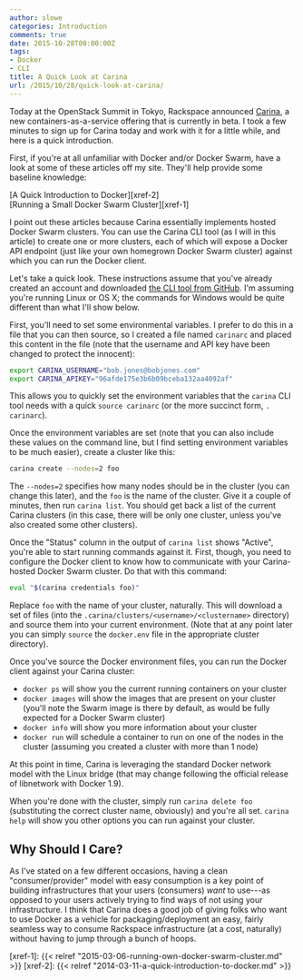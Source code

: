 ```yaml
---
author: slowe
categories: Introduction
comments: true
date: 2015-10-28T00:00:00Z
tags:
- Docker
- CLI
title: A Quick Look at Carina
url: /2015/10/28/quick-look-at-carina/
---
```


Today at the OpenStack Summit in Tokyo, Rackspace announced [Carina][link-1], a new containers-as-a-service offering that is currently in beta. I took a few minutes to sign up for Carina today and work with it for a little while, and here is a quick introduction.

First, if you're at all unfamiliar with Docker and/or Docker Swarm, have a look at some of these articles off my site. They'll help provide some baseline knowledge:

[A Quick Introduction to Docker][xref-2]  
[Running a Small Docker Swarm Cluster][xref-1]  

I point out these articles because Carina essentially implements hosted Docker Swarm clusters. You can use the Carina CLI tool (as I will in this article) to create one or more clusters, each of which will expose a Docker API endpoint (just like your own homegrown Docker Swarm cluster) against which you can run the Docker client.

Let's take a quick look. These instructions assume that you've already created an account and downloaded [the CLI tool from GitHub][link-2]. I'm assuming you're running Linux or OS X; the commands for Windows would be quite different than what I'll show below.

First, you'll need to set some environmental variables. I prefer to do this in a file that you can then source, so I created a file named `carinarc` and placed this content in the file (note that the username and API key have been changed to protect the innocent):

```sh
export CARINA_USERNAME="bob.jones@bobjones.com"
export CARINA_APIKEY="96afde175e3b6b09bceba132aa4092af"
```

This allows you to quickly set the environment variables that the `carina` CLI tool needs with a quick `source carinarc` (or the more succinct form, `. carinarc`).

Once the environment variables are set (note that you can also include these values on the command line, but I find setting environment variables to be much easier), create a cluster like this:

```sh
carina create --nodes=2 foo
```

The `--nodes=2` specifies how many nodes should be in the cluster (you can change this later), and the `foo` is the name of the cluster. Give it a couple of minutes, then run `carina list`. You should get back a list of the current Carina clusters (in this case, there will be only one cluster, unless you've also created some other clusters).

Once the "Status" column in the output of `carina list` shows "Active", you're able to start running commands against it. First, though, you need to configure the Docker client to know how to communicate with your Carina-hosted Docker Swarm cluster. Do that with this command:

```sh
eval "$(carina credentials foo)"
```

Replace `foo` with the name of your cluster, naturally. This will download a set of files (into the `.carina/clusters/<username>/<clustername>` directory) and source them into your current environment. (Note that at any point later you can simply `source` the `docker.env` file in the appropriate cluster directory).

Once you've source the Docker environment files, you can run the Docker client against your Carina cluster:

* `docker ps` will show you the current running containers on your cluster
* `docker images` will show the images that are present on your cluster (you'll note the Swarm image is there by default, as would be fully expected for a Docker Swarm cluster)
* `docker info` will show you more information about your cluster
* `docker run` will schedule a container to run on one of the nodes in the cluster (assuming you created a cluster with more than 1 node)

At this point in time, Carina is leveraging the standard Docker network model with the Linux bridge (that may change following the official release of libnetwork with Docker 1.9).

When you're done with the cluster, simply run `carina delete foo` (substituting the correct cluster name, obviously) and you're all set. `carina help` will show you other options you can run against your cluster.

## Why Should I Care?

As I've stated on a few different occasions, having a clean "consumer/provider" model with easy consumption is a key point of building infrastructures that your users (consumers) _want_ to use---as opposed to your users actively trying to find ways of not using your infrastructure. I think that Carina does a good job of giving folks who want to use Docker as a vehicle for packaging/deployment an easy, fairly seamless way to consume Rackspace infrastructure (at a cost, naturally) without having to jump through a bunch of hoops.

[link-1]: http://getcarina.com
[link-2]: https://github.com/getcarina/carina/releases/
[xref-1]: {{< relref "2015-03-06-running-own-docker-swarm-cluster.md" >}}
[xref-2]: {{< relref "2014-03-11-a-quick-introduction-to-docker.md" >}}
